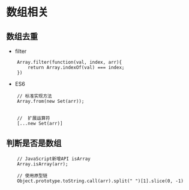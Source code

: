 # 数组相关

## 数组去重

+ filter

```(javaScript)
    Array.filter(function(val, index, arr){
        return Array.indexOf(val) === index;
    })
```

+ ES6

```(javaScript)
    // 标准实现方法
    Array.from(new Set(arr));


    //  扩展运算符
    [...new Set(arr)]
```

## 判断是否是数组

```(javaScript)
    // JavaScript新增API isArray
    Array.isArray(arr);

    // 使用原型链
    Object.prototype.toString.call(arr).split(" ")[1].slice(0, -1)
```